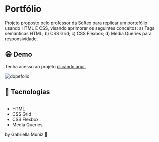 # Portfólio
 Projeto proposto pelo professor da Softex para replicar um portefólio usando HTML E CSS, visando aprimorar os seguintes conceitos: a) Tags semânticas HTML; b) CSS Grid; c) CSS Flexbox; d) 
 Media Queries para responsividade.
## :smile: Demo 

 Tenha acesso ao projeto [clicando aqui.](http://https://gabriella-muniz.github.io/dopefolio/ "clicando aqui")

 ![dopefolio](https://github.com/gabriella-muniz/dopefolio/assets/143722974/ddc559eb-2c01-4aba-9638-a98eeba88054)


## :rocket:  Tecnologias

###### 
- HTML
- CSS Grid
- CSS Flexbox
- Media Queries

by Gabriella Muniz :art:
